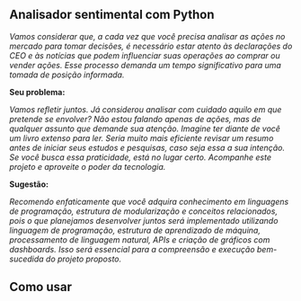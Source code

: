 ## Analisador sentimental com Python 

*Vamos considerar que, a cada vez que você precisa analisar as ações no mercado para tomar decisões, é necessário estar atento às declarações do CEO e às notícias que podem influenciar suas operações ao comprar ou vender ações. Esse processo demanda um tempo significativo para uma tomada de posição informada.*


**Seu problema:**

*Vamos refletir juntos. Já considerou analisar com cuidado aquilo em que pretende se envolver? Não estou falando apenas de ações, mas de qualquer assunto que demande sua atenção. Imagine ter diante de você um livro extenso para ler. Seria muito mais eficiente revisar um resumo antes de iniciar seus estudos e pesquisas, caso seja essa a sua intenção. Se você busca essa praticidade, está no lugar certo. Acompanhe este projeto e aproveite o poder da tecnologia.*


**Sugestão:**

*Recomendo enfaticamente que você adquira conhecimento em linguagens de programação, estrutura de modularização e conceitos relacionados, pois o que planejamos desenvolver juntos será implementado utilizando linguagem de programação, estrutura de aprendizado de máquina, processamento de linguagem natural, APIs e criação de gráficos com dashboards. Isso será essencial para a compreensão e execução bem-sucedida do projeto proposto.*


## Como usar 


